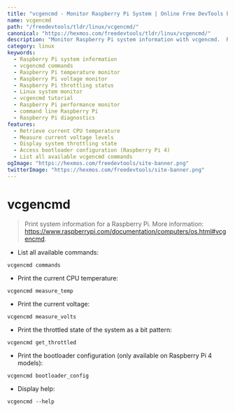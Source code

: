 ```yaml
---
title: "vcgencmd - Monitor Raspberry Pi System | Online Free DevTools by Hexmos"
name: vcgencmd
path: "/freedevtools/tldr/linux/vcgencmd/"
canonical: "https://hexmos.com/freedevtools/tldr/linux/vcgencmd/"
description: "Monitor Raspberry Pi system information with vcgencmd.  Retrieve CPU temperature, voltage, and throttling status easily. Free online tool, no registration required."
category: linux
keywords:
  - Raspberry Pi system information
  - vcgencmd commands
  - Raspberry Pi temperature monitor
  - Raspberry Pi voltage monitor
  - Raspberry Pi throttling status
  - Linux system monitor
  - vcgencmd tutorial
  - Raspberry Pi performance monitor
  - command line Raspberry Pi
  - Raspberry Pi diagnostics
features:
  - Retrieve current CPU temperature
  - Measure current voltage levels
  - Display system throttling state
  - Access bootloader configuration (Raspberry Pi 4)
  - List all available vcgencmd commands
ogImage: "https://hexmos.com/freedevtools/site-banner.png"
twitterImage: "https://hexmos.com/freedevtools/site-banner.png"
---
```


# vcgencmd

> Print system information for a Raspberry Pi.
> More information: <https://www.raspberrypi.com/documentation/computers/os.html#vcgencmd>.

- List all available commands:

`vcgencmd commands`

- Print the current CPU temperature:

`vcgencmd measure_temp`

- Print the current voltage:

`vcgencmd measure_volts`

- Print the throttled state of the system as a bit pattern:

`vcgencmd get_throttled`

- Print the bootloader configuration (only available on Raspberry Pi 4 models):

`vcgencmd bootloader_config`

- Display help:

`vcgencmd --help`
